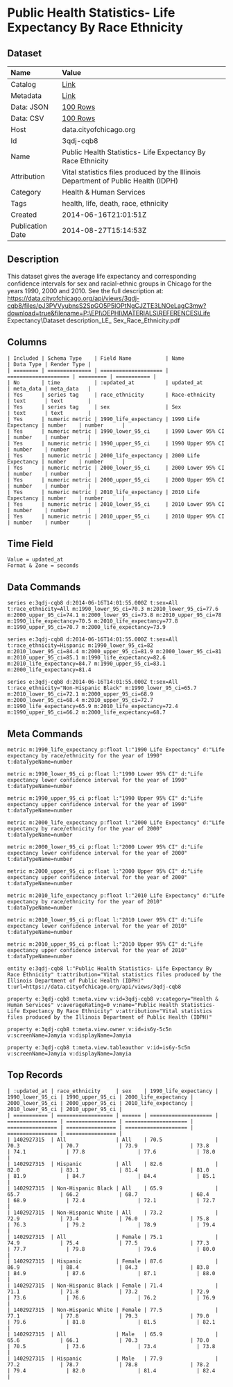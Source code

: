 # Public Health Statistics- Life Expectancy By Race Ethnicity

## Dataset

| Name | Value |
| :--- | :---- |
| Catalog | [Link](https://catalog.data.gov/dataset/public-health-statistics-life-expectancy-by-race-ethnicity-79ff0) |
| Metadata | [Link](https://data.cityofchicago.org/api/views/3qdj-cqb8) |
| Data: JSON | [100 Rows](https://data.cityofchicago.org/api/views/3qdj-cqb8/rows.json?max_rows=100) |
| Data: CSV | [100 Rows](https://data.cityofchicago.org/api/views/3qdj-cqb8/rows.csv?max_rows=100) |
| Host | data.cityofchicago.org |
| Id | 3qdj-cqb8 |
| Name | Public Health Statistics- Life Expectancy By Race Ethnicity |
| Attribution | Vital statistics files produced by the Illinois Department of Public Health (IDPH) |
| Category | Health & Human Services |
| Tags | health, life, death, race, ethnicity |
| Created | 2014-06-16T21:01:51Z |
| Publication Date | 2014-08-27T15:14:53Z |

## Description

This dataset gives the average life expectancy and corresponding confidence intervals for sex and racial-ethnic groups in Chicago for the years 1990, 2000 and 2010.  See the full description at: 
https://data.cityofchicago.org/api/views/3qdj-cqb8/files/pJ3PVVyubnsS2SpGO5P5IOPtNgCJZTE3LNOeLagC3mw?download=true&filename=P:\EPI\OEPHI\MATERIALS\REFERENCES\Life Expectancy\Dataset description_LE_ Sex_Race_Ethnicity.pdf

## Columns

```ls
| Included | Schema Type    | Field Name           | Name                 | Data Type | Render Type |
| ======== | ============== | ==================== | ==================== | ========= | =========== |
| No       | time           | :updated_at          | updated_at           | meta_data | meta_data   |
| Yes      | series tag     | race_ethnicity       | Race-ethnicity       | text      | text        |
| Yes      | series tag     | sex                  | Sex                  | text      | text        |
| Yes      | numeric metric | 1990_life_expectancy | 1990 Life Expectancy | number    | number      |
| Yes      | numeric metric | 1990_lower_95_ci     | 1990 Lower 95% CI    | number    | number      |
| Yes      | numeric metric | 1990_upper_95_ci     | 1990 Upper 95% CI    | number    | number      |
| Yes      | numeric metric | 2000_life_expectancy | 2000 Life Expectancy | number    | number      |
| Yes      | numeric metric | 2000_lower_95_ci     | 2000 Lower 95% CI    | number    | number      |
| Yes      | numeric metric | 2000_upper_95_ci     | 2000 Upper 95% CI    | number    | number      |
| Yes      | numeric metric | 2010_life_expectancy | 2010 Life Expectancy | number    | number      |
| Yes      | numeric metric | 2010_lower_95_ci     | 2010 Lower 95% CI    | number    | number      |
| Yes      | numeric metric | 2010_upper_95_ci     | 2010 Upper 95% CI    | number    | number      |
```

## Time Field

```ls
Value = updated_at
Format & Zone = seconds
```

## Data Commands

```ls
series e:3qdj-cqb8 d:2014-06-16T14:01:55.000Z t:sex=All t:race_ethnicity=All m:1990_lower_95_ci=70.3 m:2010_lower_95_ci=77.6 m:2000_upper_95_ci=74.1 m:2000_lower_95_ci=73.8 m:2010_upper_95_ci=78 m:1990_life_expectancy=70.5 m:2010_life_expectancy=77.8 m:1990_upper_95_ci=70.7 m:2000_life_expectancy=73.9

series e:3qdj-cqb8 d:2014-06-16T14:01:55.000Z t:sex=All t:race_ethnicity=Hispanic m:1990_lower_95_ci=82 m:2010_lower_95_ci=84.4 m:2000_upper_95_ci=81.9 m:2000_lower_95_ci=81 m:2010_upper_95_ci=85.1 m:1990_life_expectancy=82.6 m:2010_life_expectancy=84.7 m:1990_upper_95_ci=83.1 m:2000_life_expectancy=81.4

series e:3qdj-cqb8 d:2014-06-16T14:01:55.000Z t:sex=All t:race_ethnicity="Non-Hispanic Black" m:1990_lower_95_ci=65.7 m:2010_lower_95_ci=72.1 m:2000_upper_95_ci=68.9 m:2000_lower_95_ci=68.4 m:2010_upper_95_ci=72.7 m:1990_life_expectancy=65.9 m:2010_life_expectancy=72.4 m:1990_upper_95_ci=66.2 m:2000_life_expectancy=68.7
```

## Meta Commands

```ls
metric m:1990_life_expectancy p:float l:"1990 Life Expectancy" d:"Life expectancy by race/ethnicity for the year of 1990" t:dataTypeName=number

metric m:1990_lower_95_ci p:float l:"1990 Lower 95% CI" d:"Life expectancy lower confidence interval for the year of 1990" t:dataTypeName=number

metric m:1990_upper_95_ci p:float l:"1990 Upper 95% CI" d:"Life expectancy upper confidence interval for the year of 1990" t:dataTypeName=number

metric m:2000_life_expectancy p:float l:"2000 Life Expectancy" d:"Life expectancy by race/ethnicity for the year of 2000" t:dataTypeName=number

metric m:2000_lower_95_ci p:float l:"2000 Lower 95% CI" d:"Life expectancy lower confidence interval for the year of 2000" t:dataTypeName=number

metric m:2000_upper_95_ci p:float l:"2000 Upper 95% CI" d:"Life expectancy upper confidence interval for the year of 2000" t:dataTypeName=number

metric m:2010_life_expectancy p:float l:"2010 Life Expectancy" d:"Life expectancy by race/ethnicity for the year of 2010" t:dataTypeName=number

metric m:2010_lower_95_ci p:float l:"2010 Lower 95% CI" d:"Life expectancy lower confidence interval for the year of 2010" t:dataTypeName=number

metric m:2010_upper_95_ci p:float l:"2010 Upper 95% CI" d:"Life expectancy upper confidence interval for the year of 2010" t:dataTypeName=number

entity e:3qdj-cqb8 l:"Public Health Statistics- Life Expectancy By Race Ethnicity" t:attribution="Vital statistics files produced by the Illinois Department of Public Health (IDPH)" t:url=https://data.cityofchicago.org/api/views/3qdj-cqb8

property e:3qdj-cqb8 t:meta.view v:id=3qdj-cqb8 v:category="Health & Human Services" v:averageRating=0 v:name="Public Health Statistics- Life Expectancy By Race Ethnicity" v:attribution="Vital statistics files produced by the Illinois Department of Public Health (IDPH)"

property e:3qdj-cqb8 t:meta.view.owner v:id=is6y-5c5n v:screenName=Jamyia v:displayName=Jamyia

property e:3qdj-cqb8 t:meta.view.tableauthor v:id=is6y-5c5n v:screenName=Jamyia v:displayName=Jamyia
```

## Top Records

```ls
| :updated_at | race_ethnicity     | sex    | 1990_life_expectancy | 1990_lower_95_ci | 1990_upper_95_ci | 2000_life_expectancy | 2000_lower_95_ci | 2000_upper_95_ci | 2010_life_expectancy | 2010_lower_95_ci | 2010_upper_95_ci | 
| =========== | ================== | ====== | ==================== | ================ | ================ | ==================== | ================ | ================ | ==================== | ================ | ================ | 
| 1402927315  | All                | All    | 70.5                 | 70.3             | 70.7             | 73.9                 | 73.8             | 74.1             | 77.8                 | 77.6             | 78.0             | 
| 1402927315  | Hispanic           | All    | 82.6                 | 82.0             | 83.1             | 81.4                 | 81.0             | 81.9             | 84.7                 | 84.4             | 85.1             | 
| 1402927315  | Non-Hispanic Black | All    | 65.9                 | 65.7             | 66.2             | 68.7                 | 68.4             | 68.9             | 72.4                 | 72.1             | 72.7             | 
| 1402927315  | Non-Hispanic White | All    | 73.2                 | 72.9             | 73.4             | 76.0                 | 75.8             | 76.3             | 79.2                 | 78.9             | 79.4             | 
| 1402927315  | All                | Female | 75.1                 | 74.9             | 75.4             | 77.5                 | 77.3             | 77.7             | 79.8                 | 79.6             | 80.0             | 
| 1402927315  | Hispanic           | Female | 87.6                 | 86.9             | 88.4             | 84.3                 | 83.8             | 84.9             | 87.6                 | 87.1             | 88.0             | 
| 1402927315  | Non-Hispanic Black | Female | 71.4                 | 71.1             | 71.8             | 73.2                 | 72.9             | 73.6             | 76.6                 | 76.2             | 76.9             | 
| 1402927315  | Non-Hispanic White | Female | 77.5                 | 77.1             | 77.8             | 79.3                 | 79.0             | 79.6             | 81.8                 | 81.5             | 82.1             | 
| 1402927315  | All                | Male   | 65.9                 | 65.6             | 66.1             | 70.3                 | 70.0             | 70.5             | 73.6                 | 73.4             | 73.8             | 
| 1402927315  | Hispanic           | Male   | 77.9                 | 77.2             | 78.7             | 78.8                 | 78.2             | 79.4             | 82.0                 | 81.4             | 82.4             | 
```